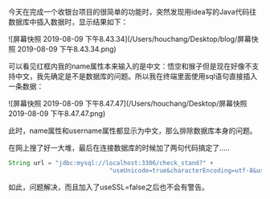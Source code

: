 今天在完成一个收银台项目的很简单的功能时，突然发现用idea写的Java代码往数据库中插入数据时，显示结果如下：

![屏幕快照 2019-08-09 下午8.43.34](/Users/houchang/Desktop/blog/屏幕快照 2019-08-09 下午8.43.34.png)

可以看见红框内我的name属性本来输入的是中文：悟空和猴子但是现在好像不支持中文，我先确定是不是数据库的问题。所以我在终端里面使用sql语句直接插入一条数据：

![屏幕快照 2019-08-09 下午8.47.47](/Users/houchang/Desktop/屏幕快照 2019-08-09 下午8.47.47.png)

此时，name属性和username属性都显示为中文，那么排除数据库本身的问题。

在网上搜了好一大堆，最后在连接数据库的时候加了两句代码搞定了…..

```java
String url = "jdbc:mysql://localhost:3306/check_stand?" +
                            "useUnicode=true&characterEncoding=utf-8&useSSL=false";
```

如此，问题解决，而且加入了useSSL=false之后也不会有警告。

